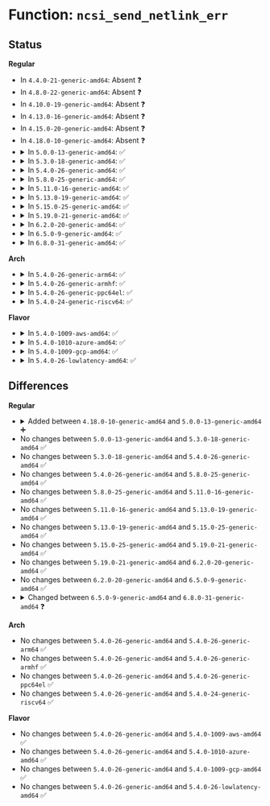 # Function: <code>ncsi_send_netlink_err</code>

## Status
<b>Regular</b>
<ul>
<li>
In <code>4.4.0-21-generic-amd64</code>: Absent ❓
</li>
<li>
In <code>4.8.0-22-generic-amd64</code>: Absent ❓
</li>
<li>
In <code>4.10.0-19-generic-amd64</code>: Absent ❓
</li>
<li>
In <code>4.13.0-16-generic-amd64</code>: Absent ❓
</li>
<li>
In <code>4.15.0-20-generic-amd64</code>: Absent ❓
</li>
<li>
In <code>4.18.0-10-generic-amd64</code>: Absent ❓
</li>
<li>
<details>
<summary>In <code>5.0.0-13-generic-amd64</code>: ✅</summary>

```c
int ncsi_send_netlink_err(struct net_device * dev, u32 snd_seq, u32 snd_portid, struct nlmsghdr * nlhdr, int err)
```

```json
{
  "name": "ncsi_send_netlink_err",
  "collision_type": "Unique Global",
  "inline_type": "No",
  "funcs": [
    {
      "addr": 18446744071589347840,
      "name": "ncsi_send_netlink_err",
      "external": true,
      "loc": "net/ncsi/ncsi-netlink.c:559",
      "file": "net/ncsi/ncsi-netlink.c",
      "inline": "seen, unknown",
      "caller_inline": [],
      "caller_func": [
        "net/ncsi/ncsi-rsp.c:ncsi_rcv_rsp",
        "net/ncsi/ncsi-netlink.c:ncsi_send_cmd_nl"
      ]
    }
  ],
  "symbols": [
    {
      "addr": 18446744071589347840,
      "name": "ncsi_send_netlink_err",
      "section": ".text",
      "bind": "STB_GLOBAL",
      "size": 233
    }
  ]
}
```
</details>
</li>
<li>
<details>
<summary>In <code>5.3.0-18-generic-amd64</code>: ✅</summary>

```c
int ncsi_send_netlink_err(struct net_device * dev, u32 snd_seq, u32 snd_portid, struct nlmsghdr * nlhdr, int err)
```

```json
{
  "name": "ncsi_send_netlink_err",
  "collision_type": "Unique Global",
  "inline_type": "No",
  "funcs": [
    {
      "addr": 18446744071589803168,
      "name": "ncsi_send_netlink_err",
      "external": true,
      "loc": "net/ncsi/ncsi-netlink.c:559",
      "file": "net/ncsi/ncsi-netlink.c",
      "inline": "seen, unknown",
      "caller_inline": [],
      "caller_func": [
        "net/ncsi/ncsi-rsp.c:ncsi_rcv_rsp",
        "net/ncsi/ncsi-netlink.c:ncsi_send_cmd_nl"
      ]
    }
  ],
  "symbols": [
    {
      "addr": 18446744071589803168,
      "name": "ncsi_send_netlink_err",
      "section": ".text",
      "bind": "STB_GLOBAL",
      "size": 242
    }
  ]
}
```
</details>
</li>
<li>
<details>
<summary>In <code>5.4.0-26-generic-amd64</code>: ✅</summary>

```c
int ncsi_send_netlink_err(struct net_device * dev, u32 snd_seq, u32 snd_portid, struct nlmsghdr * nlhdr, int err)
```

```json
{
  "name": "ncsi_send_netlink_err",
  "collision_type": "Unique Global",
  "inline_type": "No",
  "funcs": [
    {
      "addr": 18446744071590026384,
      "name": "ncsi_send_netlink_err",
      "external": true,
      "loc": "net/ncsi/ncsi-netlink.c:559",
      "file": "net/ncsi/ncsi-netlink.c",
      "inline": "seen, unknown",
      "caller_inline": [],
      "caller_func": [
        "net/ncsi/ncsi-rsp.c:ncsi_rcv_rsp",
        "net/ncsi/ncsi-netlink.c:ncsi_send_cmd_nl"
      ]
    }
  ],
  "symbols": [
    {
      "addr": 18446744071590026384,
      "name": "ncsi_send_netlink_err",
      "section": ".text",
      "bind": "STB_GLOBAL",
      "size": 242
    }
  ]
}
```
</details>
</li>
<li>
<details>
<summary>In <code>5.8.0-25-generic-amd64</code>: ✅</summary>

```c
int ncsi_send_netlink_err(struct net_device * dev, u32 snd_seq, u32 snd_portid, struct nlmsghdr * nlhdr, int err)
```

```json
{
  "name": "ncsi_send_netlink_err",
  "collision_type": "Unique Global",
  "inline_type": "No",
  "funcs": [
    {
      "addr": 18446744071591059088,
      "name": "ncsi_send_netlink_err",
      "external": true,
      "loc": "net/ncsi/ncsi-netlink.c:559",
      "file": "net/ncsi/ncsi-netlink.c",
      "inline": "seen, unknown",
      "caller_inline": [],
      "caller_func": [
        "net/ncsi/ncsi-rsp.c:ncsi_rcv_rsp",
        "net/ncsi/ncsi-netlink.c:ncsi_send_cmd_nl"
      ]
    }
  ],
  "symbols": [
    {
      "addr": 18446744071591059088,
      "name": "ncsi_send_netlink_err",
      "section": ".text",
      "bind": "STB_GLOBAL",
      "size": 242
    }
  ]
}
```
</details>
</li>
<li>
<details>
<summary>In <code>5.11.0-16-generic-amd64</code>: ✅</summary>

```c
int ncsi_send_netlink_err(struct net_device * dev, u32 snd_seq, u32 snd_portid, struct nlmsghdr * nlhdr, int err)
```

```json
{
  "name": "ncsi_send_netlink_err",
  "collision_type": "Unique Global",
  "inline_type": "No",
  "funcs": [
    {
      "addr": 18446744071591121776,
      "name": "ncsi_send_netlink_err",
      "external": true,
      "loc": "net/ncsi/ncsi-netlink.c:559",
      "file": "net/ncsi/ncsi-netlink.c",
      "inline": "seen, unknown",
      "caller_inline": [],
      "caller_func": [
        "net/ncsi/ncsi-rsp.c:ncsi_rcv_rsp",
        "net/ncsi/ncsi-netlink.c:ncsi_send_cmd_nl"
      ]
    }
  ],
  "symbols": [
    {
      "addr": 18446744071591121776,
      "name": "ncsi_send_netlink_err",
      "section": ".text",
      "bind": "STB_GLOBAL",
      "size": 242
    }
  ]
}
```
</details>
</li>
<li>
<details>
<summary>In <code>5.13.0-19-generic-amd64</code>: ✅</summary>

```c
int ncsi_send_netlink_err(struct net_device * dev, u32 snd_seq, u32 snd_portid, struct nlmsghdr * nlhdr, int err)
```

```json
{
  "name": "ncsi_send_netlink_err",
  "collision_type": "Unique Global",
  "inline_type": "No",
  "funcs": [
    {
      "addr": 18446744071591052144,
      "name": "ncsi_send_netlink_err",
      "external": true,
      "loc": "net/ncsi/ncsi-netlink.c:559",
      "file": "net/ncsi/ncsi-netlink.c",
      "inline": "seen, unknown",
      "caller_inline": [],
      "caller_func": [
        "net/ncsi/ncsi-rsp.c:ncsi_rcv_rsp",
        "net/ncsi/ncsi-netlink.c:ncsi_send_cmd_nl"
      ]
    }
  ],
  "symbols": [
    {
      "addr": 18446744071591052144,
      "name": "ncsi_send_netlink_err",
      "section": ".text",
      "bind": "STB_GLOBAL",
      "size": 239
    }
  ]
}
```
</details>
</li>
<li>
<details>
<summary>In <code>5.15.0-25-generic-amd64</code>: ✅</summary>

```c
int ncsi_send_netlink_err(struct net_device * dev, u32 snd_seq, u32 snd_portid, struct nlmsghdr * nlhdr, int err)
```

```json
{
  "name": "ncsi_send_netlink_err",
  "collision_type": "Unique Global",
  "inline_type": "No",
  "funcs": [
    {
      "addr": 18446744071591894784,
      "name": "ncsi_send_netlink_err",
      "external": true,
      "loc": "net/ncsi/ncsi-netlink.c:563",
      "file": "net/ncsi/ncsi-netlink.c",
      "inline": "seen, unknown",
      "caller_inline": [],
      "caller_func": [
        "net/ncsi/ncsi-rsp.c:ncsi_rcv_rsp",
        "net/ncsi/ncsi-netlink.c:ncsi_send_cmd_nl"
      ]
    }
  ],
  "symbols": [
    {
      "addr": 18446744071591894784,
      "name": "ncsi_send_netlink_err",
      "section": ".text",
      "bind": "STB_GLOBAL",
      "size": 239
    }
  ]
}
```
</details>
</li>
<li>
<details>
<summary>In <code>5.19.0-21-generic-amd64</code>: ✅</summary>

```c
int ncsi_send_netlink_err(struct net_device * dev, u32 snd_seq, u32 snd_portid, struct nlmsghdr * nlhdr, int err)
```

```json
{
  "name": "ncsi_send_netlink_err",
  "collision_type": "Unique Global",
  "inline_type": "No",
  "funcs": [
    {
      "addr": 18446744071593613968,
      "name": "ncsi_send_netlink_err",
      "external": true,
      "loc": "net/ncsi/ncsi-netlink.c:563",
      "file": "net/ncsi/ncsi-netlink.c",
      "inline": "seen, unknown",
      "caller_inline": [],
      "caller_func": [
        "net/ncsi/ncsi-rsp.c:ncsi_rcv_rsp",
        "net/ncsi/ncsi-netlink.c:ncsi_send_cmd_nl"
      ]
    }
  ],
  "symbols": [
    {
      "addr": 18446744071593613968,
      "name": "ncsi_send_netlink_err",
      "section": ".text",
      "bind": "STB_GLOBAL",
      "size": 239
    }
  ]
}
```
</details>
</li>
<li>
<details>
<summary>In <code>6.2.0-20-generic-amd64</code>: ✅</summary>

```c
int ncsi_send_netlink_err(struct net_device * dev, u32 snd_seq, u32 snd_portid, struct nlmsghdr * nlhdr, int err)
```

```json
{
  "name": "ncsi_send_netlink_err",
  "collision_type": "Unique Global",
  "inline_type": "No",
  "funcs": [
    {
      "addr": 18446744071595543104,
      "name": "ncsi_send_netlink_err",
      "external": true,
      "loc": "net/ncsi/ncsi-netlink.c:563",
      "file": "net/ncsi/ncsi-netlink.c",
      "inline": "seen, unknown",
      "caller_inline": [],
      "caller_func": [
        "net/ncsi/ncsi-rsp.c:ncsi_rcv_rsp",
        "net/ncsi/ncsi-netlink.c:ncsi_send_cmd_nl"
      ]
    }
  ],
  "symbols": [
    {
      "addr": 18446744071595543104,
      "name": "ncsi_send_netlink_err",
      "section": ".text",
      "bind": "STB_GLOBAL",
      "size": 239
    }
  ]
}
```
</details>
</li>
<li>
<details>
<summary>In <code>6.5.0-9-generic-amd64</code>: ✅</summary>

```c
int ncsi_send_netlink_err(struct net_device * dev, u32 snd_seq, u32 snd_portid, struct nlmsghdr * nlhdr, int err)
```

```json
{
  "name": "ncsi_send_netlink_err",
  "collision_type": "Unique Global",
  "inline_type": "No",
  "funcs": [
    {
      "addr": 18446744071596051680,
      "name": "ncsi_send_netlink_err",
      "external": true,
      "loc": "net/ncsi/ncsi-netlink.c:563",
      "file": "net/ncsi/ncsi-netlink.c",
      "inline": "seen, unknown",
      "caller_inline": [],
      "caller_func": [
        "net/ncsi/ncsi-rsp.c:ncsi_rcv_rsp",
        "net/ncsi/ncsi-netlink.c:ncsi_send_cmd_nl"
      ]
    }
  ],
  "symbols": [
    {
      "addr": 18446744071596051680,
      "name": "ncsi_send_netlink_err",
      "section": ".text",
      "bind": "STB_GLOBAL",
      "size": 239
    }
  ]
}
```
</details>
</li>
<li>
<details>
<summary>In <code>6.8.0-31-generic-amd64</code>: ✅</summary>

```c
int ncsi_send_netlink_err(struct net_device * dev, u32 snd_seq, u32 snd_portid, const struct nlmsghdr * nlhdr, int err)
```

```json
{
  "name": "ncsi_send_netlink_err",
  "collision_type": "Unique Global",
  "inline_type": "No",
  "funcs": [
    {
      "addr": 18446744071596916576,
      "name": "ncsi_send_netlink_err",
      "external": true,
      "loc": "net/ncsi/ncsi-netlink.c:563",
      "file": "net/ncsi/ncsi-netlink.c",
      "inline": "seen, unknown",
      "caller_inline": [],
      "caller_func": [
        "net/ncsi/ncsi-rsp.c:ncsi_rcv_rsp",
        "net/ncsi/ncsi-netlink.c:ncsi_send_cmd_nl"
      ]
    }
  ],
  "symbols": [
    {
      "addr": 18446744071596916576,
      "name": "ncsi_send_netlink_err",
      "section": ".text",
      "bind": "STB_GLOBAL",
      "size": 239
    }
  ]
}
```
</details>
</li>
</ul>
<b>Arch</b>
<ul>
<li>
<details>
<summary>In <code>5.4.0-26-generic-arm64</code>: ✅</summary>

```c
int ncsi_send_netlink_err(struct net_device * dev, u32 snd_seq, u32 snd_portid, struct nlmsghdr * nlhdr, int err)
```

```json
{
  "name": "ncsi_send_netlink_err",
  "collision_type": "Unique Global",
  "inline_type": "No",
  "funcs": [
    {
      "addr": 18446603336503777632,
      "name": "ncsi_send_netlink_err",
      "external": true,
      "loc": "net/ncsi/ncsi-netlink.c:559",
      "file": "net/ncsi/ncsi-netlink.c",
      "inline": "seen, unknown",
      "caller_inline": [],
      "caller_func": [
        "net/ncsi/ncsi-rsp.c:ncsi_rcv_rsp",
        "net/ncsi/ncsi-netlink.c:ncsi_send_cmd_nl"
      ]
    }
  ],
  "symbols": [
    {
      "addr": 18446603336503777632,
      "name": "ncsi_send_netlink_err",
      "section": ".text",
      "bind": "STB_GLOBAL",
      "size": 224
    }
  ]
}
```
</details>
</li>
<li>
<details>
<summary>In <code>5.4.0-26-generic-armhf</code>: ✅</summary>

```c
int ncsi_send_netlink_err(struct net_device * dev, u32 snd_seq, u32 snd_portid, struct nlmsghdr * nlhdr, int err)
```

```json
{
  "name": "ncsi_send_netlink_err",
  "collision_type": "Unique Global",
  "inline_type": "No",
  "funcs": [
    {
      "addr": 3236398240,
      "name": "ncsi_send_netlink_err",
      "external": true,
      "loc": "net/ncsi/ncsi-netlink.c:559",
      "file": "net/ncsi/ncsi-netlink.c",
      "inline": "seen, unknown",
      "caller_inline": [],
      "caller_func": [
        "net/ncsi/ncsi-rsp.c:ncsi_rcv_rsp",
        "net/ncsi/ncsi-netlink.c:ncsi_send_cmd_nl"
      ]
    }
  ],
  "symbols": [
    {
      "addr": 3236398240,
      "name": "ncsi_send_netlink_err",
      "section": ".text",
      "bind": "STB_GLOBAL",
      "size": 232
    }
  ]
}
```
</details>
</li>
<li>
<details>
<summary>In <code>5.4.0-26-generic-ppc64el</code>: ✅</summary>

```c
int ncsi_send_netlink_err(struct net_device * dev, u32 snd_seq, u32 snd_portid, struct nlmsghdr * nlhdr, int err)
```

```json
{
  "name": "ncsi_send_netlink_err",
  "collision_type": "Unique Global",
  "inline_type": "No",
  "funcs": [
    {
      "addr": 13835058055297619072,
      "name": "ncsi_send_netlink_err",
      "external": true,
      "loc": "net/ncsi/ncsi-netlink.c:559",
      "file": "net/ncsi/ncsi-netlink.c",
      "inline": "seen, unknown",
      "caller_inline": [],
      "caller_func": [
        "net/ncsi/ncsi-rsp.c:ncsi_rcv_rsp",
        "net/ncsi/ncsi-netlink.c:ncsi_send_cmd_nl"
      ]
    }
  ],
  "symbols": [
    {
      "addr": 13835058055297619072,
      "name": "ncsi_send_netlink_err",
      "section": ".text",
      "bind": "STB_GLOBAL",
      "size": 304
    }
  ]
}
```
</details>
</li>
<li>
<details>
<summary>In <code>5.4.0-24-generic-riscv64</code>: ✅</summary>

```c
int ncsi_send_netlink_err(struct net_device * dev, u32 snd_seq, u32 snd_portid, struct nlmsghdr * nlhdr, int err)
```

```json
{
  "name": "ncsi_send_netlink_err",
  "collision_type": "Unique Global",
  "inline_type": "No",
  "funcs": [
    {
      "addr": 18446743936279687568,
      "name": "ncsi_send_netlink_err",
      "external": true,
      "loc": "net/ncsi/ncsi-netlink.c:559",
      "file": "net/ncsi/ncsi-netlink.c",
      "inline": "seen, unknown",
      "caller_inline": [],
      "caller_func": [
        "net/ncsi/ncsi-rsp.c:ncsi_rcv_rsp",
        "net/ncsi/ncsi-netlink.c:ncsi_send_cmd_nl"
      ]
    }
  ],
  "symbols": [
    {
      "addr": 18446743936279687568,
      "name": "ncsi_send_netlink_err",
      "section": ".text",
      "bind": "STB_GLOBAL",
      "size": 210
    }
  ]
}
```
</details>
</li>
</ul>
<b>Flavor</b>
<ul>
<li>
<details>
<summary>In <code>5.4.0-1009-aws-amd64</code>: ✅</summary>

```c
int ncsi_send_netlink_err(struct net_device * dev, u32 snd_seq, u32 snd_portid, struct nlmsghdr * nlhdr, int err)
```

```json
{
  "name": "ncsi_send_netlink_err",
  "collision_type": "Unique Global",
  "inline_type": "No",
  "funcs": [
    {
      "addr": 18446744071589629984,
      "name": "ncsi_send_netlink_err",
      "external": true,
      "loc": "net/ncsi/ncsi-netlink.c:559",
      "file": "net/ncsi/ncsi-netlink.c",
      "inline": "seen, unknown",
      "caller_inline": [],
      "caller_func": [
        "net/ncsi/ncsi-rsp.c:ncsi_rcv_rsp",
        "net/ncsi/ncsi-netlink.c:ncsi_send_cmd_nl"
      ]
    }
  ],
  "symbols": [
    {
      "addr": 18446744071589629984,
      "name": "ncsi_send_netlink_err",
      "section": ".text",
      "bind": "STB_GLOBAL",
      "size": 242
    }
  ]
}
```
</details>
</li>
<li>
<details>
<summary>In <code>5.4.0-1010-azure-amd64</code>: ✅</summary>

```c
int ncsi_send_netlink_err(struct net_device * dev, u32 snd_seq, u32 snd_portid, struct nlmsghdr * nlhdr, int err)
```

```json
{
  "name": "ncsi_send_netlink_err",
  "collision_type": "Unique Global",
  "inline_type": "No",
  "funcs": [
    {
      "addr": 18446744071589354512,
      "name": "ncsi_send_netlink_err",
      "external": true,
      "loc": "net/ncsi/ncsi-netlink.c:559",
      "file": "net/ncsi/ncsi-netlink.c",
      "inline": "seen, unknown",
      "caller_inline": [],
      "caller_func": [
        "net/ncsi/ncsi-rsp.c:ncsi_rcv_rsp",
        "net/ncsi/ncsi-netlink.c:ncsi_send_cmd_nl"
      ]
    }
  ],
  "symbols": [
    {
      "addr": 18446744071589354512,
      "name": "ncsi_send_netlink_err",
      "section": ".text",
      "bind": "STB_GLOBAL",
      "size": 242
    }
  ]
}
```
</details>
</li>
<li>
<details>
<summary>In <code>5.4.0-1009-gcp-amd64</code>: ✅</summary>

```c
int ncsi_send_netlink_err(struct net_device * dev, u32 snd_seq, u32 snd_portid, struct nlmsghdr * nlhdr, int err)
```

```json
{
  "name": "ncsi_send_netlink_err",
  "collision_type": "Unique Global",
  "inline_type": "No",
  "funcs": [
    {
      "addr": 18446744071590072016,
      "name": "ncsi_send_netlink_err",
      "external": true,
      "loc": "net/ncsi/ncsi-netlink.c:559",
      "file": "net/ncsi/ncsi-netlink.c",
      "inline": "seen, unknown",
      "caller_inline": [],
      "caller_func": [
        "net/ncsi/ncsi-rsp.c:ncsi_rcv_rsp",
        "net/ncsi/ncsi-netlink.c:ncsi_send_cmd_nl"
      ]
    }
  ],
  "symbols": [
    {
      "addr": 18446744071590072016,
      "name": "ncsi_send_netlink_err",
      "section": ".text",
      "bind": "STB_GLOBAL",
      "size": 242
    }
  ]
}
```
</details>
</li>
<li>
<details>
<summary>In <code>5.4.0-26-lowlatency-amd64</code>: ✅</summary>

```c
int ncsi_send_netlink_err(struct net_device * dev, u32 snd_seq, u32 snd_portid, struct nlmsghdr * nlhdr, int err)
```

```json
{
  "name": "ncsi_send_netlink_err",
  "collision_type": "Unique Global",
  "inline_type": "No",
  "funcs": [
    {
      "addr": 18446744071590122096,
      "name": "ncsi_send_netlink_err",
      "external": true,
      "loc": "net/ncsi/ncsi-netlink.c:559",
      "file": "net/ncsi/ncsi-netlink.c",
      "inline": "seen, unknown",
      "caller_inline": [],
      "caller_func": [
        "net/ncsi/ncsi-rsp.c:ncsi_rcv_rsp",
        "net/ncsi/ncsi-netlink.c:ncsi_send_cmd_nl"
      ]
    }
  ],
  "symbols": [
    {
      "addr": 18446744071590122096,
      "name": "ncsi_send_netlink_err",
      "section": ".text",
      "bind": "STB_GLOBAL",
      "size": 242
    }
  ]
}
```
</details>
</li>
</ul>

## Differences
<b>Regular</b>
<ul>
<li>
<details>
<summary>Added between <code>4.18.0-10-generic-amd64</code> and <code>5.0.0-13-generic-amd64</code> ➕</summary>

```c
int ncsi_send_netlink_err(struct net_device * dev, u32 snd_seq, u32 snd_portid, struct nlmsghdr * nlhdr, int err)
```
</details>
</li>
<li>
No changes between <code>5.0.0-13-generic-amd64</code> and <code>5.3.0-18-generic-amd64</code> ✅
</li>
<li>
No changes between <code>5.3.0-18-generic-amd64</code> and <code>5.4.0-26-generic-amd64</code> ✅
</li>
<li>
No changes between <code>5.4.0-26-generic-amd64</code> and <code>5.8.0-25-generic-amd64</code> ✅
</li>
<li>
No changes between <code>5.8.0-25-generic-amd64</code> and <code>5.11.0-16-generic-amd64</code> ✅
</li>
<li>
No changes between <code>5.11.0-16-generic-amd64</code> and <code>5.13.0-19-generic-amd64</code> ✅
</li>
<li>
No changes between <code>5.13.0-19-generic-amd64</code> and <code>5.15.0-25-generic-amd64</code> ✅
</li>
<li>
No changes between <code>5.15.0-25-generic-amd64</code> and <code>5.19.0-21-generic-amd64</code> ✅
</li>
<li>
No changes between <code>5.19.0-21-generic-amd64</code> and <code>6.2.0-20-generic-amd64</code> ✅
</li>
<li>
No changes between <code>6.2.0-20-generic-amd64</code> and <code>6.5.0-9-generic-amd64</code> ✅
</li>
<li>
<details>
<summary>Changed between <code>6.5.0-9-generic-amd64</code> and <code>6.8.0-31-generic-amd64</code> ❓</summary>
<ul>
<li>
<b>Param type changed. </b>
<code>struct nlmsghdr * nlhdr</code> ➡️ <code>const struct nlmsghdr * nlhdr</code>
</li>
</ul>
</details>
</li>
</ul>
<b>Arch</b>
<ul>
<li>
No changes between <code>5.4.0-26-generic-amd64</code> and <code>5.4.0-26-generic-arm64</code> ✅
</li>
<li>
No changes between <code>5.4.0-26-generic-amd64</code> and <code>5.4.0-26-generic-armhf</code> ✅
</li>
<li>
No changes between <code>5.4.0-26-generic-amd64</code> and <code>5.4.0-26-generic-ppc64el</code> ✅
</li>
<li>
No changes between <code>5.4.0-26-generic-amd64</code> and <code>5.4.0-24-generic-riscv64</code> ✅
</li>
</ul>
<b>Flavor</b>
<ul>
<li>
No changes between <code>5.4.0-26-generic-amd64</code> and <code>5.4.0-1009-aws-amd64</code> ✅
</li>
<li>
No changes between <code>5.4.0-26-generic-amd64</code> and <code>5.4.0-1010-azure-amd64</code> ✅
</li>
<li>
No changes between <code>5.4.0-26-generic-amd64</code> and <code>5.4.0-1009-gcp-amd64</code> ✅
</li>
<li>
No changes between <code>5.4.0-26-generic-amd64</code> and <code>5.4.0-26-lowlatency-amd64</code> ✅
</li>
</ul>
